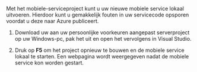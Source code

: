 

Met het mobiele-serviceproject kunt u uw nieuwe mobiele service lokaal uitvoeren. Hierdoor kunt u gemakkelijk fouten in uw servicecode opsporen voordat u deze naar Azure publiceert.

1. Download uw aan uw persoonlijke voorkeuren aangepast serverproject op uw Windows-pc, pak het uit en open het vervolgens in Visual Studio.

2. Druk op **F5** om het project opnieuw te bouwen en de mobiele service lokaal te starten. Een webpagina wordt weergegeven nadat de mobiele service kon worden gestart.



<!--HONumber=Aug16_HO4-->


